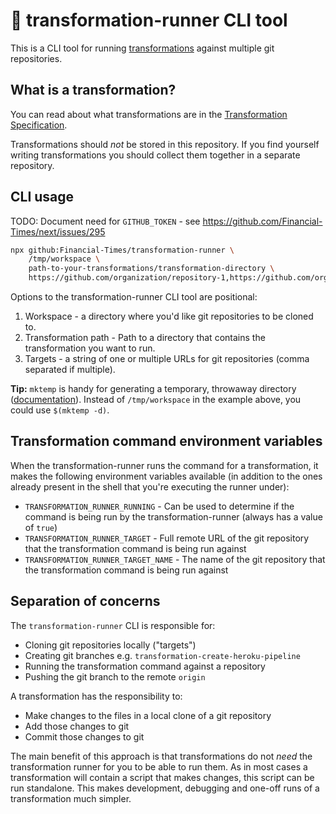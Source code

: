 # 🏃 transformation-runner CLI tool

This is a CLI tool for running [transformations](https://github.com/Financial-Times/transformation-runner/wiki/Transformation-Specification)
against multiple git repositories.

## What is a transformation?

You can read about what transformations are in the [Transformation Specification](https://github.com/Financial-Times/transformation-runner/wiki/Transformation-Specification).

Transformations should _not_ be stored in this repository. If you find yourself
writing transformations you should collect them together in a separate repository.

## CLI usage

TODO: Document need for `GITHUB_TOKEN` - see https://github.com/Financial-Times/next/issues/295

```bash
npx github:Financial-Times/transformation-runner \
    /tmp/workspace \
    path-to-your-transformations/transformation-directory \
    https://github.com/organization/repository-1,https://github.com/organization/repository-2
```

Options to the transformation-runner CLI tool are positional:

1. Workspace - a directory where you'd like git repositories to be cloned to.
2. Transformation path - Path to a directory that contains the transformation
you want to run.
3. Targets - a string of one or multiple URLs for git repositories
(comma separated if multiple).

**Tip:** `mktemp` is handy for generating a temporary, throwaway directory
([documentation](https://manpages.ubuntu.com/manpages/en/man1/mktemp.1.html)).
Instead of `/tmp/workspace` in the example above, you could use `$(mktemp -d)`.

## Transformation command environment variables

When the transformation-runner runs the command for a transformation, it makes the following environment variables available (in addition to the ones already present in the shell that you're executing the runner under):

- `TRANSFORMATION_RUNNER_RUNNING` - Can be used to determine if the command is being run by the transformation-runner (always has a value of `true`)
- `TRANSFORMATION_RUNNER_TARGET` - Full remote URL of the git repository that the transformation command is being run against
- `TRANSFORMATION_RUNNER_TARGET_NAME` - The name of the git repository that the transformation command is being run against

## Separation of concerns

The `transformation-runner` CLI is responsible for:

- Cloning git repositories locally ("targets")
- Creating git branches e.g. `transformation-create-heroku-pipeline`
- Running the transformation command against a repository
- Pushing the git branch to the remote `origin`

A transformation has the responsibility to:

- Make changes to the files in a local clone of a git repository
- Add those changes to git
- Commit those changes to git

The main benefit of this approach is that transformations do not _need_ the
transformation runner for you to be able to run them. As in most cases a
transformation will contain a script that makes changes, this script can be
run standalone. This makes development, debugging and one-off runs of a
transformation much simpler.
